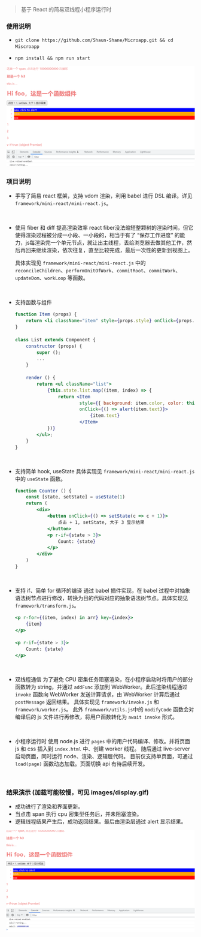 > 基于 React 的简易双线程小程序运行时

### 使用说明
- ``git clone https://github.com/Shaun-Shane/Microapp.git && cd Miscroapp``

- ``npm install && npm run start``

<center class="half">
<img src="images/1.png">
</center>

### 项目说明
- 手写了简易 react 框架，支持 vdom 渲染，利用 babel 进行 DSL 编译。详见 ``framework/mini-react/mini-react.js``。
<br/>

- 使用 fiber 和 diff 提高渲染效率
  react fiber没法缩短整颗树的渲染时间，但它使得渲染过程被分成一小段、一小段的，相当于有了 “保存工作进度” 的能力，js每渲染完一个单元节点，就让出主线程，丢给浏览器去做其他工作，然后再回来继续渲染，依次往复，直至比较完成，最后一次性的更新到视图上。

  具体实现见 ``framework/mini-react/mini-react.js`` 中的``reconcileChildren``、``performUnitOfWork``、``commitRoot``、``commitWork``、``updateDom``、``workLoop`` 等函数。
<br/>

-  支持函数与组件
    ```jsx
    function Item (props) {
        return <li className="item" style={props.style} onClick={props.onClick}>{props.children}</li>;
    }

    class List extends Component {
        constructor (props) {
            super ();
            ...
        }

        render () {
            return <ul className="list">
                {this.state.list.map((item, index) => {
                    return <Item
                            style={{ background: item.color, color: this.state.textColor}}
                            onClick={() => alert(item.text)}>
                                {item.text}
                            </Item>
                })}
            </ul>;
        }
    }
    ```
<br/>

- 支持简单 hook, useState 
    具体实现见 ``framework/mini-react/mini-react.js`` 中的 ``useState`` 函数。
    ```jsx
    function Counter () {
        const [state, setState] = useState(1)
        return (
            <div>
                <button onClick={() => setState(c => c + 1)}>
                    点击 + 1, setState, 大于 3 显示结果
                </button>
                <p r-if={state > 3}>
                    Count: {state}
                </p>
            </div>
        )
    }
    ```
<br/>

- 支持 if、简单 for 循环的编译
    通过 babel 插件实现，在 babel 过程中对抽象语法树节点进行修改，转换为目的代码对应的抽象语法树节点。具体实现见 ``framework/transform.js``。
    ```jsx
    <p r-for={(item, index) in arr} key={index}>
        {item}
    </p>

    <p r-if={state > 3}>
        Count: {state}
    </p>
    ```
<br/>

- 双线程通信
    为了避免 CPU 密集任务阻塞渲染，在小程序启动时将用户的部分函数转为 string，并通过 ``addFunc`` 添加到 WebWorker。此后渲染线程通过 ``invoke`` 函数向 WebWorker 发送计算请求，由 WebWorker 计算后通过 ``postMessage`` 返回结果。
    具体实现见 ``framework/invoke.js`` 和 ``framework/worker.js``。
    此外 ``framwwork/utils.js``中的 ``modifyCode`` 函数会对编译后的 js 文件进行再修改，将用户函数转化为 ``await invoke`` 形式。
<br/>

- 小程序运行时
    使用 node.js 进行 ``pages`` 中的用户代码编译、修改。并将页面 js 和 css 插入到 ``index.html`` 中、创建 worker 线程。
    随后通过 live-server 启动页面，同时运行 node、渲染、逻辑层代码。
    目前仅支持单页面，可通过 ``load(page)`` 函数动态加载。页面切换 api 有待后续开发。
<br/>

### 结果演示 (加载可能较慢，可见 images/display.gif)
  - 成功进行了渲染和界面更新。
  - 当点击 span 执行 cpu 密集型任务后，并未阻塞渲染。
  - 逻辑线程结果产生后，成功返回结果。最后由渲染层通过 alert 显示结果。

<center class="half">
    <img src="images/display.gif">
</center>